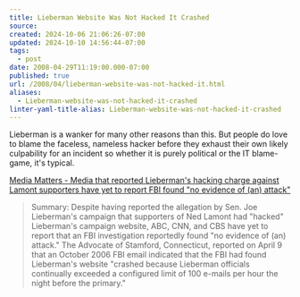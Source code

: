 ```yaml
---
title: Lieberman Website Was Not Hacked It Crashed
source: 
created: 2024-10-06 21:06:26-07:00
updated: 2024-10-10 14:56:44-07:00
tags:
  - post
date: 2008-04-29T11:19:00.000-07:00
published: true
url: /2008/04/lieberman-website-was-not-hacked-it.html
aliases:
  - Lieberman-website-was-not-hacked-it-crashed
linter-yaml-title-alias: Lieberman-website-was-not-hacked-it-crashed
---
```



Lieberman is a wanker for many other reasons than this. But people do love to blame the faceless, nameless hacker before they exhaust their own likely culpability for an incident so whether it is purely political or the IT blame-game, it's typical.  
  
[Media Matters - Media that reported Lieberman's hacking charge against Lamont supporters have yet to report FBI found "no evidence of (an) attack"](https://mediamatters.org/items/200804290009)  

> Summary: Despite having reported the allegation by Sen. Joe Lieberman's campaign that supporters of Ned Lamont had "hacked" Lieberman's campaign website, ABC, CNN, and CBS have yet to report that an FBI investigation reportedly found "no evidence of (an) attack." The Advocate of Stamford, Connecticut, reported on April 9 that an October 2006 FBI email indicated that the FBI had found Lieberman's website "crashed because Lieberman officials continually exceeded a configured limit of 100 e-mails per hour the night before the primary."